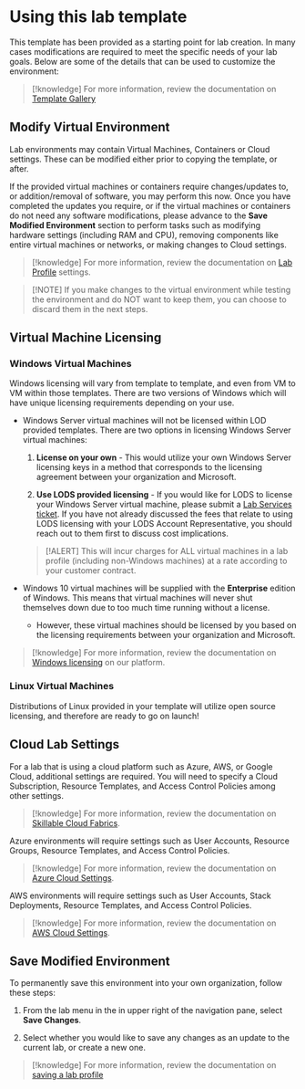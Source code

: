 # Using this lab template

This template has been provided as a starting point for lab creation. In many cases modifications are required to meet the specific needs of your lab goals. Below are some of the details that can be used to customize the environment:

>[!knowledge] For more information, review the documentation on [Template Gallery](https://docs.skillable.com/docs/template-gallery)

## Modify Virtual Environment
Lab environments may contain Virtual Machines, Containers or Cloud settings. These can be modified either prior to copying the template, or after.

If the provided virtual machines or containers require changes/updates to, or addition/removal of software, you may perform this now. Once you have completed the updates you require, or if the virtual machines or containers do not need any software modifications, please advance to the **Save Modified Environment** section to perform tasks such as modifying hardware settings (including RAM and CPU), removing components like entire virtual machines or networks, or making changes to Cloud settings.

>[!knowledge] For more information, review the documentation on [Lab Profile](https://docs.skillable.com/docs/lab-profile) settings.

>[!NOTE] If you make changes to the virtual environment while testing the environment and do NOT want to keep them, you can choose to discard them in the next steps.

## Virtual Machine Licensing

### Windows Virtual Machines

Windows licensing will vary from template to template, and even from VM to VM within those templates. There are two versions of Windows which will have unique licensing requirements depending on your use.

- Windows Server virtual machines will not be licensed within LOD provided templates. There are two options in licensing Windows Server virtual machines:

    1. **License on your own** - This would utilize your own Windows Server licensing keys in a method that corresponds to the licensing agreement between your organization and Microsoft.

    1. **Use LODS provided licensing** - If you would like for LODS to license your Windows Server virtual machine, please submit a [Lab Services ticket](https://lod.one/support). If you have not already discussed the fees that relate to using LODS licensing with your LODS Account Representative, you should reach out to them first to discuss cost implications.
     
    > [!ALERT] This will incur charges for ALL virtual machines in a lab profile (including non-Windows machines) at a rate according to your customer contract.

- Windows 10 virtual machines will be supplied with the **Enterprise** edition of Windows. This means that virtual machines will never shut themselves down due to too much time running without a license.

    - However, these virtual machines should be licensed by you based on the licensing requirements between your organization and Microsoft.

>[!knowledge] For more information, review the documentation on [Windows licensing](https://docs.skillable.com/docs/windows-licensing) on our platform.

### Linux Virtual Machines

Distributions of Linux provided in your template will utilize open source licensing, and therefore are ready to go on launch!

## Cloud Lab Settings

For a lab that is using a cloud platform such as Azure, AWS, or Google Cloud, additional settings are required. You will need to specify a Cloud Subscription, Resource Templates, and Access Control Policies among other settings.

>[!knowledge] For more information, review the documentation on [Skillable Cloud Fabrics](https://docs.skillable.com/docs/cloud-fabric-explanation).

Azure environments will require settings such as User Accounts, Resource Groups, Resource Templates, and Access Control Policies.

>[!knowledge] For more information, review the documentation on [Azure Cloud Settings](https://docs.skillable.com/docs/cloud-slice-guide-microsoft-azure-setup).

AWS environments will require settings such as User Accounts, Stack Deployments, Resource Templates, and Access Control Policies.

>[!knowledge] For more information, review the documentation on [AWS Cloud Settings](https://docs.skillable.com/docs/enable-aws-cloud-slice-support). 

## Save Modified Environment

To permanently save this environment into your own organization, follow these steps:

1. From the lab menu in the in upper right of the navigation pane, select **Save Changes**.

1. Select whether you would like to save any changes as an update to the current lab, or create a new one.
    
>[!knowledge] For more information, review the documentation on [saving a lab profile](https://docs.skillable.com/docs/lab-profile-cloning) 

